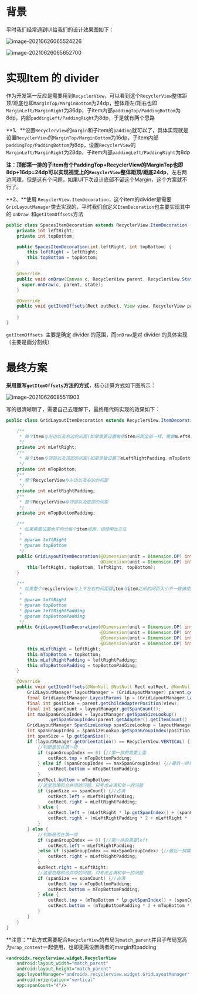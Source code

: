 # 背景

平时我们经常遇到UI给我们的设计效果图如下：

![image-20210626065524226](https://raw.githubusercontent.com/yeguoqiang/PicRemote/master/common/image-20210626065524226.png)

![image-20210626065652700](https://raw.githubusercontent.com/yeguoqiang/PicRemote/master/common/image-20210626065652700.png)

# 实现Item 的 divider

作为开发第一反应是需要用到`RecyclerView`，可以看到这个`RecyclerView`整体距顶/距底也即`MarginTop/MarginBottom`为24dp，整体距左/距右也即`MarginLeft/MarginRight`为36dp，子item内部`paddingTop/PaddingBottom`为8dp，内部`paddingLeft/PaddingRight`为8dp，于是就有两个思路

**1、**设置`Recyclerview`的`margin`和子item的`padding`就可以了，具体实现就是设置`RecyclerView`的`MarginTop/MarginBottom`为16dp，子item内部`paddingTop/PaddingBottom`为8dp，设置`RecyclerView`的`MarginLeft/MarginRight`为28dp，子item内部`paddingLeft/PaddingRight`为8dp

**注：顶部第一排的子item有个PaddingTop+RecyclerView的MarginTop也即8dp+16dp=24dp可以实现视觉上的`RecyclerView`整体距顶/距底24dp**，左右两边同理，但是这有个问题，如果UI下次设计底部不留这个Margin，这个方案就不行了。

**2、**使用 `RecyclerView.ItemDecoration`，这个item的divider是需要`GridLayoutManager`类去实现的，平时我们自定义`ItemDecoration`也主要实现其中的 `onDraw `和` getItemOffsets `方法

```java
public class SpacesItemDecoration extends RecyclerView.ItemDecoration {
    private int leftRight;
    private int topBottom;

    public SpacesItemDecoration(int leftRight, int topBottom) {
        this.leftRight = leftRight;
        this.topBottom = topBottom;
    }

    @Override
    public void onDraw(Canvas c, RecyclerView parent, RecyclerView.State state) {
      super.onDraw(c, parent, state);
    }

    @Override
    public void getItemOffsets(Rect outRect, View view, RecyclerView parent, RecyclerView.State state) {
    
    }
}
```

`getItemOffsets `主要是确定 divider 的范围，而` onDraw `是对 divider 的具体实现（主要是画分割线）

# 最终方案

**采用重写` getItemOffsets `方法的方式**，核心计算方式如下图所示：

![image-20210626085511903](https://raw.githubusercontent.com/yeguoqiang/PicRemote/master/common/image-20210626085511903.png)

写的很清晰明了，需要自己去理解下，最终用代码实现的效果如下：

```java
public class GridLayoutItemDecoration extends RecyclerView.ItemDecoration {

    /**
     * 每个item与左边以及右边的间距(如果需要设置每排item间距全部一样，需要mLeftRight=mLeftRightPadding)
     */
    private int mLeftRight;
    /**
     * 每个item与顶部以及顶部的间距(如果单独设置了mLeftRightPadding、mTopBottomPadding则此属性仅对item与item之间的间距生效)
     */
    private int mTopBottom;
    /**
     * 整个RecyclerView与左边以及右边的间距
     */
    private int mLeftRightPadding;
    /**
     * 整个RecyclerView与顶部以及底部的间距
     */
    private int mTopBottomPadding;

    /**
     * 如果需要设置水平均分每个item间距，请使用此方法
     *
     * @param leftRight
     * @param topBottom
     */
    public GridLayoutItemDecoration(@Dimension(unit = Dimension.DP) int leftRight,
                                    @Dimension(unit = Dimension.DP) int topBottom) {
        this(leftRight, topBottom, leftRight, topBottom);
    }

    /**
     * 如果整个recyclerview与上下左右的间距跟item与item之间的间距大小不一致请使用此方法
     *
     * @param leftRight
     * @param topBottom
     * @param leftRightPadding
     * @param topBottomPadding
     */
    public GridLayoutItemDecoration(@Dimension(unit = Dimension.DP) int leftRight,
                                    @Dimension(unit = Dimension.DP) int topBottom,
                                    @Dimension(unit = Dimension.DP) int leftRightPadding,
                                    @Dimension(unit = Dimension.DP) int topBottomPadding) {
        this.mLeftRight = leftRight;
        this.mTopBottom = topBottom;
        this.mLeftRightPadding = leftRightPadding;
        this.mTopBottomPadding = topBottomPadding;
    }

    @Override
    public void getItemOffsets(@NonNull @NotNull Rect outRect, @NonNull @NotNull View view, @NonNull @NotNull RecyclerView parent, @NonNull @NotNull RecyclerView.State state) {
        GridLayoutManager layoutManager = (GridLayoutManager) parent.getLayoutManager();
        final GridLayoutManager.LayoutParams lp = (GridLayoutManager.LayoutParams) view.getLayoutParams();
        final int position = parent.getChildAdapterPosition(view);
        final int spanCount = layoutManager.getSpanCount();
        int maxSpanGroupIndex = layoutManager.getSpanSizeLookup()
                .getSpanGroupIndex(parent.getAdapter().getItemCount() - 1, spanCount);//最后一行
        GridLayoutManager.SpanSizeLookup spanSizeLookup = layoutManager.getSpanSizeLookup();
        int spanGroupIndex = spanSizeLookup.getSpanGroupIndex(position, spanCount);//每一排的index(排数)
        int spanSize = lp.getSpanSize();
        if (layoutManager.getOrientation() == RecyclerView.VERTICAL) {
            //判断是否在第一排
            if (spanGroupIndex == 0) {//第一排的需要上面
                outRect.top = mTopBottomPadding;
            } else if (spanGroupIndex == maxSpanGroupIndex) {//最后一排需要下面
                outRect.bottom = mTopBottomPadding;
            }
            outRect.bottom = mTopBottom;
            //这里忽略和合并项的问题，只考虑占满和单一的问题
            if (spanSize == spanCount) {//占满
                outRect.left = mLeftRightPadding;
                outRect.right = mLeftRightPadding;
            } else {
                outRect.left = (mLeftRight * lp.getSpanIndex() + (spanCount - lp.getSpanIndex() * 2) * mLeftRightPadding) / spanCount;
                outRect.right = (mLeftRightPadding * 2 + mLeftRight * (spanCount - 1)) / spanCount - outRect.left;
            }
        } else {
            //判断是否在第一排
            if (spanGroupIndex == 0) {//第一排的需要left
                outRect.left = mLeftRightPadding;
            }else if (spanGroupIndex == maxSpanGroupIndex) {//最后一排需要right
                outRect.right = mLeftRightPadding;
            }
            outRect.right = mLeftRight;
            //这里忽略和合并项的问题，只考虑占满和单一的问题
            if (spanSize == spanCount) {//占满
                outRect.top = mTopBottomPadding;
                outRect.bottom = mTopBottomPadding;
            } else {
                outRect.top = (mTopBottom * lp.getSpanIndex() + (spanCount - lp.getSpanIndex() * 2) * mTopBottomPadding) / spanCount;
                outRect.bottom = (mTopBottomPadding * 2 + mTopBottom * (spanCount - 1)) / spanCount - outRect.top;
            }
        }
    }
}
```

**注意：**此方式需要配合`RecyclerView`的布局为`match_parent`并且子布局宽高为`wrap_content`一起使用，也即无需设置两者的margin和padding

```xml
<androidx.recyclerview.widget.RecyclerView
    android:layout_width="match_parent"
    android:layout_height="match_parent"
    app:layoutManager="androidx.recyclerview.widget.GridLayoutManager"
    android:orientation="vertical"
    app:spanCount="4"/>
```